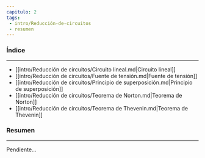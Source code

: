```yaml
---
capitulo: 2
tags: 
 - intro/Reducción-de-circuitos
 - resumen
---
```

### Índice 
---
* [[intro/Reducción de circuitos/Circuito lineal.md|Circuito lineal]]
* [[intro/Reducción de circuitos/Fuente de tensión.md|Fuente de tensión]]
* [[intro/Reducción de circuitos/Principio de superposición.md|Principio de superposición]]
* [[intro/Reducción de circuitos/Teorema de Norton.md|Teorema de Norton]]
* [[intro/Reducción de circuitos/Teorema de Thevenin.md|Teorema de Thevenin]]

### Resumen
---
Pendiente...